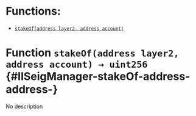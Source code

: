 

# Functions:
- [`stakeOf(address layer2, address account)`](#IISeigManager-stakeOf-address-address-)


# Function `stakeOf(address layer2, address account) → uint256` {#IISeigManager-stakeOf-address-address-}
No description

